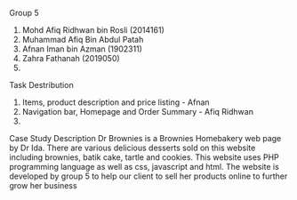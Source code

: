 Group 5
1) Mohd Afiq Ridhwan bin Rosli (2014161)
2) Muhammad Afiq Bin Abdul Patah
3) Afnan Iman bin Azman (1902311)
4) Zahra Fathanah (2019050)
5) 

Task Destribution
1) Items, product description and price listing - Afnan
2) Navigation bar, Homepage and Order Summary - Afiq Ridhwan
3) 

Case Study Description
Dr Brownies is a Brownies Homebakery web page by Dr Ida. There are various delicious desserts sold on this website including brownies, batik cake, tartle and cookies. This website uses PHP programming language as well as css, javascript and html. The website is developed by group 5 to help our client to sell her products online to further grow her business
